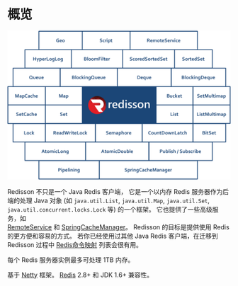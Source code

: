 # 概览

![redisson](./images/redisson.png)

Redisson 不只是一个 Java Redis 客户端，
它是一个以内存 Redis 服务器作为后端的处理 Java 对象
(如 `java.util.List`, `java.util.Map`, `java.util.Set`, `java.util.concurrent.locks.Lock` 等)
的一个框架。
它也提供了一些高级服务，如  
[RemoteService](./distributed_objects.md#69-remote-service) 和
[SpringCacheManager](./additional_features.md#94-spring-cache-integration)。
Redisson 的目标是提供使用 Redis 的更方便和容易的方式。
若你已经使用过其他 Java Redis 客户端，在迁移到 Redisson 过程中
[Redis命令映射](./cmd_mapping.md) 列表会很有用。

每个 Redis 服务器实例最多可处理 1TB 内存。

基于 [Netty](http://netty.io/) 框架。
[Redis](http://redis.io/) 2.8+ 和 JDK 1.6+ 兼容性。
